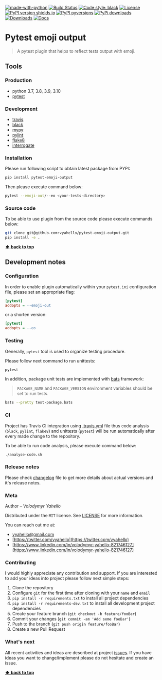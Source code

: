 [![made-with-python](https://img.shields.io/badge/Made%20with-Python-1f425f.svg)](https://www.python.org/)
[![Build Status](https://travis-ci.org/vyahello/pytest-emoji-output.svg?branch=master)](https://travis-ci.org/vyahello/pytest-emoji-output)
[![Code style: black](https://img.shields.io/badge/code%20style-black-000000.svg)](https://github.com/psf/black)
[![License](https://img.shields.io/badge/license-MIT-green.svg)](LICENSE.md)
[![PyPI version shields.io](https://img.shields.io/pypi/v/pytest-emoji-output.svg)](https://pypi.org/project/pytest-emoji-output/)
[![PyPI pyversions](https://img.shields.io/pypi/pyversions/pytest-emoji-output.svg)](https://pypi.org/project/pytest-emoji-output/)
[![PyPi downloads](https://img.shields.io/pypi/dm/pytest-emoji-output.svg)](https://pypi.python.org/pypi/pytest-emoji-output)
[![Downloads](https://pepy.tech/badge/pytest-emoji-output)](https://pepy.tech/project/pytest-emoji-output)
[![Docs](https://img.shields.io/badge/docs-github-orange)](https://vyahello.github.io/pytest-emoji-output/)

# Pytest emoji output

> A pytest plugin that helps to reflect tests output with emoji. 

## Tools

### Production
- python 3.7, 3.8, 3.9, 3.10
- [pytest](https://pypi.org/project/pytest/)

### Development
- [travis](https://travis-ci.org/)
- [black](https://black.readthedocs.io/en/stable/)
- [mypy](https://mypy.readthedocs.io/en/latest)
- [pylint](https://www.pylint.org/)
- [flake8](http://flake8.pycqa.org/en/latest/)
- [interrogate](https://interrogate.readthedocs.io/en/latest/)

### Installation

Please run following script to obtain latest package from PYPI:
```bash
pip install pytest-emoji-output
```

Then please execute command below:
```bash
pytest --emoji-out/--eo <your-tests-directory>
```

### Source code

To be able to use plugin from the source code please execute commands below:
```bash
git clone git@github.com:vyahello/pytest-emoji-output.git
pip install -e .
```

**[⬆ back to top](#pytest-emoji-output)**

## Development notes

### Configuration

In order to enable plugin automatically within your `pytest.ini` configuration file, please set an appropriate flag:
```ini
[pytest]
addopts = --emoji-out
```
or a shorten version:

```ini
[pytest]
addopts = --eo
```

### Testing

Generally, `pytest` tool is used to organize testing procedure.

Please follow next command to run unittests:
```bash
pytest
```

In addition, package unit tests are implemented with [bats](https://github.com/sstephenson/bats) framework:
> `PACKAGE_NAME` and `PACKAGE_VERSION` environment variables should be set to run tests.

```bash
bats --pretty test-package.bats
```

### CI

Project has Travis CI integration using [.travis.yml](.travis.yml) file thus code analysis (`black`, `pylint`, `flake8`) and unittests (`pytest`) will be run automatically
after every made change to the repository.

To be able to run code analysis, please execute command below:
```bash
./analyse-code.sh
```

### Release notes

Please check [changelog](CHANGELOG.md) file to get more details about actual versions and it's release notes.

### Meta

Author – _Volodymyr Yahello_

Distributed under the `MIT` license. See [LICENSE](LICENSE.md) for more information.

You can reach out me at:
* [vyahello@gmail.com](vyahello@gmail.com)
* [https://twitter.com/vyahello](https://twitter.com/vyahello)
* [https://www.linkedin.com/in/volodymyr-yahello-821746127](https://www.linkedin.com/in/volodymyr-yahello-821746127)

### Contributing
I would highly appreciate any contribution and support. If you are interested to add your ideas into project please follow next simple steps:

1. Clone the repository
2. Configure `git` for the first time after cloning with your `name` and `email`
3. `pip install -r requirements.txt` to install all project dependencies
4. `pip install -r requirements-dev.txt` to install all development project dependencies
5. Create your feature branch (`git checkout -b feature/fooBar`)
6. Commit your changes (`git commit -am 'Add some fooBar'`)
7. Push to the branch (`git push origin feature/fooBar`)
8. Create a new Pull Request

### What's next

All recent activities and ideas are described at project [issues](https://github.com/vyahello/pytest-emoji-output/issues). 
If you have ideas you want to change/implement please do not hesitate and create an issue.

**[⬆ back to top](#pytest-emoji-output)**
